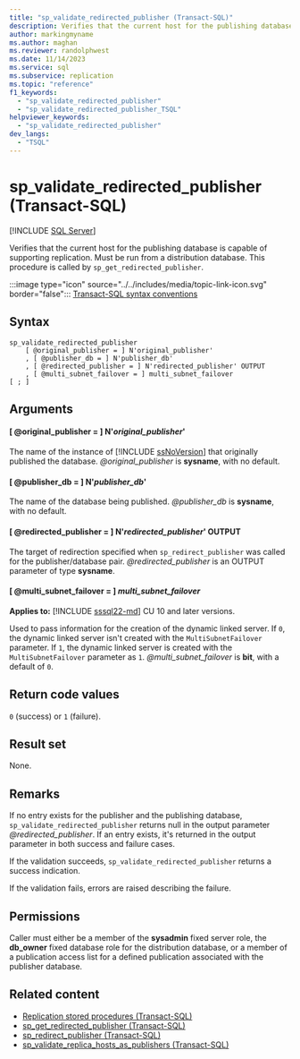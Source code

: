```yaml
---
title: "sp_validate_redirected_publisher (Transact-SQL)"
description: Verifies that the current host for the publishing database is capable of supporting replication.
author: markingmyname
ms.author: maghan
ms.reviewer: randolphwest
ms.date: 11/14/2023
ms.service: sql
ms.subservice: replication
ms.topic: "reference"
f1_keywords:
  - "sp_validate_redirected_publisher"
  - "sp_validate_redirected_publisher_TSQL"
helpviewer_keywords:
  - "sp_validate_redirected_publisher"
dev_langs:
  - "TSQL"
---
```

# sp_validate_redirected_publisher (Transact-SQL)

[!INCLUDE [SQL Server](../../includes/applies-to-version/sqlserver.md)]

Verifies that the current host for the publishing database is capable of supporting replication. Must be run from a distribution database. This procedure is called by `sp_get_redirected_publisher`.

:::image type="icon" source="../../includes/media/topic-link-icon.svg" border="false"::: [Transact-SQL syntax conventions](../../t-sql/language-elements/transact-sql-syntax-conventions-transact-sql.md)

## Syntax

```syntaxsql
sp_validate_redirected_publisher
    [ @original_publisher = ] N'original_publisher'
    , [ @publisher_db = ] N'publisher_db'
    , [ @redirected_publisher = ] N'redirected_publisher' OUTPUT
    , [ @multi_subnet_failover = ] multi_subnet_failover
[ ; ]
```

## Arguments

#### [ @original_publisher = ] N'*original_publisher*'

The name of the instance of [!INCLUDE [ssNoVersion](../../includes/ssnoversion-md.md)] that originally published the database. *@original_publisher* is **sysname**, with no default.

#### [ @publisher_db = ] N'*publisher_db*'

The name of the database being published. *@publisher_db* is **sysname**, with no default.

#### [ @redirected_publisher = ] N'*redirected_publisher*' OUTPUT

The target of redirection specified when `sp_redirect_publisher` was called for the publisher/database pair. *@redirected_publisher* is an OUTPUT parameter of type **sysname**.

#### [ @multi_subnet_failover = ] *multi_subnet_failover*

**Applies to:** [!INCLUDE [sssql22-md](../../includes/sssql22-md.md)] CU 10 and later versions.

Used to pass information for the creation of the dynamic linked server. If `0`, the dynamic linked server isn't created with the `MultiSubnetFailover` parameter. If `1`, the dynamic linked server is created with the `MultiSubnetFailover` parameter as `1`. *@multi_subnet_failover* is **bit**, with a default of `0`.

## Return code values

`0` (success) or `1` (failure).

## Result set

None.

## Remarks

If no entry exists for the publisher and the publishing database, `sp_validate_redirected_publisher` returns null in the output parameter *@redirected_publisher*. If an entry exists, it's returned in the output parameter in both success and failure cases.

If the validation succeeds, `sp_validate_redirected_publisher` returns a success indication.

If the validation fails, errors are raised describing the failure.

## Permissions

Caller must either be a member of the **sysadmin** fixed server role, the **db_owner** fixed database role for the distribution database, or a member of a publication access list for a defined publication associated with the publisher database.

## Related content

- [Replication stored procedures (Transact-SQL)](replication-stored-procedures-transact-sql.md)
- [sp_get_redirected_publisher (Transact-SQL)](sp-get-redirected-publisher-transact-sql.md)
- [sp_redirect_publisher (Transact-SQL)](sp-redirect-publisher-transact-sql.md)
- [sp_validate_replica_hosts_as_publishers (Transact-SQL)](sp-validate-replica-hosts-as-publishers-transact-sql.md)
